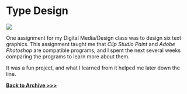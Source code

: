 # Type Design


<img src="https://arrowarchive.github.io/The-Arrowarchive/images/typedesign.jpg"
 onContextMenu="return false;">

One assignment for my Digital Media/Design class was to design six text graphics. This assignment taught me that *Clip Studio Paint* and *Adobe Photoshop* are compatible programs, and I spent the next several weeks comparing the programs to learn more about them.

It was a fun project, and what I learned from it helped me later down the line.

**[Back to Archive >>>](https://arrowarchive.github.io/The-Arrowarchive/gallery)**
